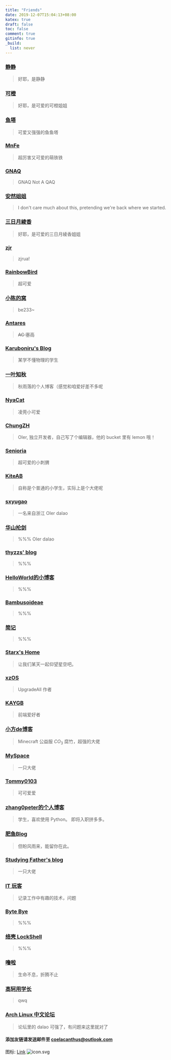 ```yaml
---
title: "Friends"
date: 2019-12-07T15:04:13+08:00
katex: true
draft: false
toc: false
comment: true
gitinfo: true
_build:
  list: never
---
```


### [静静](https://leanhe.dev/)
>   好耶，是静静

### [可橙](https://kenchiu.net/)
>   好耶，是可爱的可橙姐姐

### [鱼塔](https://blog.yuuta.moe/)
>   可爱又强强的鱼鱼塔

### [MnFe](https://yutong.site/)
>   超厉害又可爱的萌铁铁

### [GNAQ](https://gnaq.cat/)
>   GNAQ Not A QAQ

### [安然姐姐](https://h3a.moe/)
>   I don't care much about this, pretending we're back where we started.

### [三日月綾香](https://ayaka.shn.hk/)
>   好耶，是可爱的三日月綾香姐姐

### [zjr](https://zjrua.com.cn)
>   zjrua!

### [RainbowBird](https://blog.luoling8192.top/)
>   超可爱

### [小陈的窝](https://be233.com/)
>   be233\~

### [Antares](https://antares.moe/)
>   ~~AC 塞高~~

### [Karuboniru's Blog](https://yanqiyu.info/)
>   某学不懂物理的学生

### [一叶知秋](https://blog.rain.cx/)
>   秋雨落的个人博客（感觉和咱爱好差不多呢

### [NyaCat](https://nyac.at/)
>   凌莞小可爱

### [ChungZH](https://chungzh.cn/)
>   OIer, 独立开发者，自己写了个编辑器，他的 bucket 里有 lemon 哦！

### [Senioria](https://91khr.github.io/out/)
>	超可爱的小刺猬

### [KiteAB](https://kiteab.ga/)
>   自称是个普通的小学生，实际上是个大佬呢

### [sxyugao](https://sxyugao.top/)
>   一名来自浙江 OIer dalao

### [华山抡剑](https://youaredalao.blog.luogu.org)
>   %%% OIer dalao

### [thyzzs' blog](https://thyzzs.top/)
>   %%%

### [HelloWorld的小博客](https://rainchan.win/)
>   %%%

### [Bambusoideae](https://bambusoideae.cn/)
>   %%%

### [简记](https://moonbegonia.xyz/)
>   %%%

### [Starx's Home](https://www.starx.ink/)
>   让我们某天一起仰望星空吧。

### [xzOS](https://xzos.net/)
>   UpgradeAll 作者

### [KAYGB ](https://kaygb.top/)
>   前端爱好者

### [小方de博客 ](http://fang.blog.miri.site/)
>   Minecraft 公益服 $CO_3$ 腐竹，超强的大佬

### [MySpace](https://www.zkl2333.com/)
>   一只大佬

### [Tommy0103](https://tommy0103.github.io)
>	可可爱爱

### [zhang0peter的个人博客](https://zhang0peter.com/)
>   学生，喜欢使用 Python。  即将入职拼多多。

### [肥鱼Blog](https://www.feiyuyu.net)
>   但盼风雨来，能留你在此。

### [Studying Father's blog](https://studyingfather.com/)
>   一只大佬

### [IT 玩客 ](https://www.91the.top)
>   记录工作中有趣的技术，问题

### [Byte Bye](https://blog.bytebye.com/)
>   %%%

### [络壳 LockShell](https://lockshell.com/)
>   %%%

### [噜啦](https://lula.fun/)
>   生命不息，折腾不止


### [高轲用学长](http://blog.gaokeyong.top/)
>	qwq


### [Arch Linux 中文论坛](https://bbs.archlinuxcn.org/index.php)
>   论坛里的 dalao 可强了，有问题来这里就对了


#### 添加友链请发送邮件至 [coelacanthus@outlook.com](mailto:coelacanthus@outlook.com)

图标: [Link](https://cdn.jsdelivr.net/gh/CoelacanthusHex/blog@master/static/icon.svg)   ![[icon.svg](https://cdn.jsdelivr.net/gh/CoelacanthusHex/blog@master/static/icon.svg)](/icon.svg)
